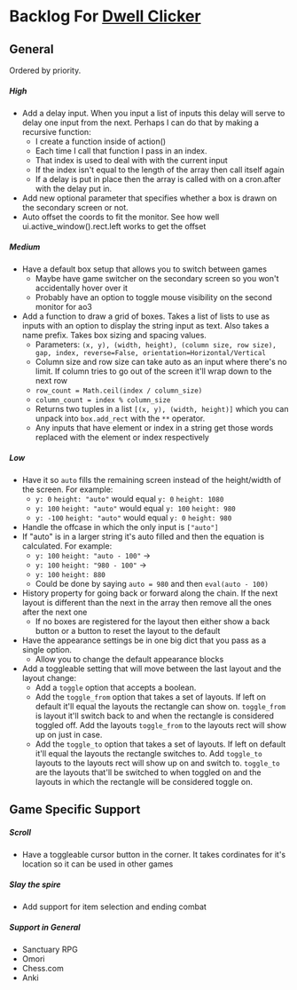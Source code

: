 # Backlog For [Dwell Clicker](./dwell_clicker.py)

## General
Ordered by priority.

##### High
- Add a delay input. When you input a list of inputs this delay will serve to delay one input from the next. Perhaps I can do that by making a recursive function:
    - I create a function inside of action()
    - Each time I call that function I pass in an index.
    - That index is used to deal with with the current input
    - If the index isn't equal to the length of the array then call itself again
    - If a delay is put in place then the array is called with on a cron.after with the delay put in.
- Add new optional parameter that specifies whether a box is drawn on the secondary screen or not. 
- Auto offset the coords to fit the monitor. See how well ui.active_window().rect.left works to get the offset

##### Medium
- Have a default box setup that allows you to switch between games
    - Maybe have game switcher on the secondary screen so you won't accidentally hover over it
    - Probably have an option to toggle mouse visibility on the second monitor for ao3
- Add a function to draw a grid of boxes. Takes a list of lists to use as inputs with an option to display the string input as text. Also takes a name prefix. Takes box sizing and spacing values.
    - Parameters: `(x, y), (width, height), (column size, row size), gap, index, reverse=False, orientation=Horizontal/Vertical`
    - Column size and row size can take auto as an input where there's no limit. If column tries to go out of the screen it'll wrap down to the next row
    - `row_count = Math.ceil(index / column_size)`
    - `column_count = index % column_size`
    - Returns two tuples in a list `[(x, y), (width, height)]` which you can unpack into `box.add_rect` with the `**` operator.
    - Any inputs that have element or index in a string get those words replaced with the element or index respectively

##### Low
- Have it so `auto` fills the remaining screen instead of the height/width of the screen. For example:
    - `y: 0` `height: "auto"` would equal `y: 0` `height: 1080`
    - `y: 100` `height: "auto"` would equal `y: 100` `height: 980`
    - `y: -100` `height: "auto"` would equal `y: 0` `height: 980`
- Handle the offcase in which the only input is `["auto"]`
- If "auto" is in a larger string it's auto filled and then the equation is calculated. For example: 
    - `y: 100` `height: "auto - 100"` ->
    - `y: 100` `height: "980 - 100"` ->
    - `y: 100` `height: 880`
    - Could be done by saying `auto = 980` and then `eval(auto - 100)`
- History property for going back or forward along the chain. If the next layout is different than the next in the array then remove all the ones after the next one
    - If no boxes are registered for the layout then either show a back button or a button to reset the layout to the default 
- Have the appearance settings be in one big dict that you pass as a single option. 
    - Allow you to change the default appearance blocks
- Add a toggleable setting that will move between the last layout and the layout change:
    - Add a `toggle` option that accepts a boolean.
    - Add the `toggle_from` option that takes a set of layouts. If left on default it'll equal the layouts the rectangle can show on. `toggle_from` is layout it'll switch back to and when the rectangle is considered toggled off. Add the layouts `toggle_from` to the layouts rect will show up on just in case.
    - Add the `toggle_to` option that takes a set of layouts. If left on default it'll equal the layouts the rectangle switches to. Add `toggle_to` layouts to the layouts rect will show up on and switch to. `toggle_to` are the layouts that'll be switched to when toggled on and the layouts in which the rectangle will be considered toggle on.


## Game Specific Support
##### Scroll
- Have a toggleable cursor button in the corner. It takes cordinates for it's location so it can be used in other games

##### Slay the spire
- Add support for item selection and ending combat

##### Support in General
- Sanctuary RPG
- Omori
- Chess.com
- Anki